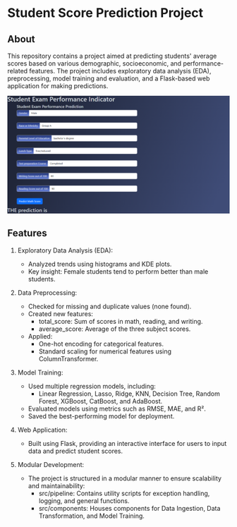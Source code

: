 # Student Score Prediction Project

## About
This repository contains a project aimed at predicting students' average scores based on various demographic, socioeconomic, and performance-related features. The project includes exploratory data analysis (EDA), preprocessing, model training and evaluation, and a Flask-based web application for making predictions.

![student_score_website_img](website_img.png)

## Features
1. Exploratory Data Analysis (EDA):
    * Analyzed trends using histograms and KDE plots.
    * Key insight: Female students tend to perform better than male students.

2. Data Preprocessing:
    * Checked for missing and duplicate values (none found).
    * Created new features:
        * total_score: Sum of scores in math, reading, and writing.
        * average_score: Average of the three subject scores.
    * Applied:
        * One-hot encoding for categorical features.
        * Standard scaling for numerical features using ColumnTransformer.

3. Model Training:
    * Used multiple regression models, including: 
        * Linear Regression, Lasso, Ridge, KNN, Decision Tree, Random Forest, XGBoost, CatBoost, and AdaBoost.
    * Evaluated models using metrics such as RMSE, MAE, and R².
    * Saved the best-performing model for deployment.

4. Web Application:
    * Built using Flask, providing an interactive interface for users to input data and predict student scores.

5. Modular Development:
    * The project is structured in a modular manner to ensure scalability and maintainability:
        * src/pipeline: Contains utility scripts for exception handling, logging, and general functions.
        * src/components: Houses components for Data Ingestion, Data Transformation, and Model Training.
